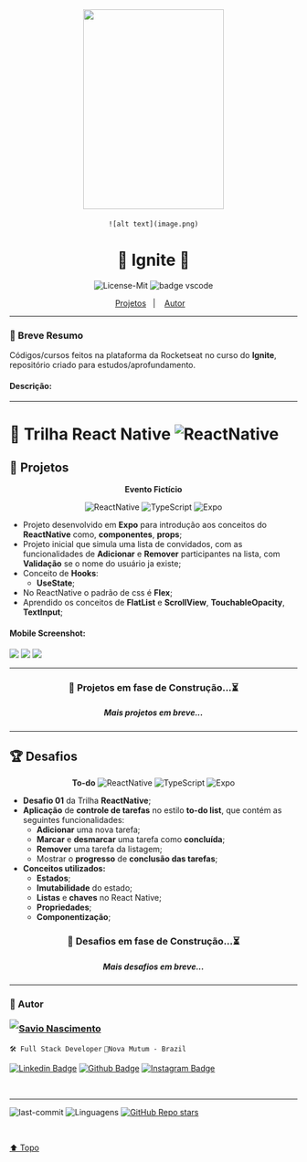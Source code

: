 <div align="center">

  <a id="top">
    <img src="./assets/ignite.svg" width="70%" height="350px">

    ![alt text](image.png)

  </a>

# 💚 Ignite 💚

![License-Mit](https://img.shields.io/badge/license-MIT-lightseagreen) <img alt="badge vscode" src="./assets/badge-rocket.svg">

  <p align="center">
    <a href="#projects">Projetos</a>&nbsp;&nbsp;&nbsp;|&nbsp;&nbsp;&nbsp;
    <a href="#autor">Autor</a>&nbsp;&nbsp;&nbsp;
  </p>
</div>

---

### 🎯 Breve Resumo

Códigos/cursos feitos na plataforma da Rocketseat no curso do **Ignite**, repositório criado para estudos/aprofundamento.

#### Descrição:

<!-- - Landing pages, formularios, menus;
- Grid, FlexBox, Sass;
- Vários cursos e projetos próprios;
- Todos muito bem documentados;
- Consumo de apis;
- Projetos em VueJs; -->

---

# 📱 Trilha React Native ![ReactNative](https://img.shields.io/badge/React_Native-20232A?style=flat&logo=react&logoColor=61DAFB)

## 👾 Projetos <a id="projects"></a>

<div align="center">
  <strong>Evento Fictício</strong>

![ReactNative](https://img.shields.io/badge/React_Native-20232A?style=flat&logo=react&logoColor=61DAFB) ![TypeScript](https://img.shields.io/badge/TypeScript-007ACC?style=flat&logo=typescript&logoColor=white) ![Expo](https://img.shields.io/badge/Expo-1B1F23?style=flat&logo=expo&logoColor=white)

</div>

- Projeto desenvolvido em **Expo** para introdução aos conceitos do **ReactNative** como, **componentes**, **props**;
- Projeto inicial que simula uma lista de convidados, com as funcionalidades de **Adicionar** e **Remover** participantes na lista, com **Validação** se o nome do usuário ja existe;
- Conceito de **Hooks**:
  - **UseState**;
- No ReactNative o padrão de css é **Flex**;
- Aprendido os conceitos de **FlatList** e **ScrollView**, **TouchableOpacity**, **TextInput**;

#### Mobile Screenshot:

<img src="./assets/reactNative/EventoFicticio01.jpeg" height="600">
<img src="./assets/reactNative/EventoFicticio02.jpeg" height="600">
<img src="./assets/reactNative/EventoFicticio03.jpeg" height="600">

---

<div align="center">
  
### 🚧 Projetos em fase de Construção...⏳
##### Mais projetos em breve...

</div>

---

## 🏆 Desafios <a id="desafios"></a>

<div align="center">

<strong>To-do</strong>
![ReactNative](https://img.shields.io/badge/React_Native-20232A?style=flat&logo=react&logoColor=61DAFB) ![TypeScript](https://img.shields.io/badge/TypeScript-007ACC?style=flat&logo=typescript&logoColor=white) ![Expo](https://img.shields.io/badge/Expo-1B1F23?style=flat&logo=expo&logoColor=white)

</div>

- **Desafio 01** da Trilha **ReactNative**;
- **Aplicação** de **controle de tarefas** no estilo **to-do list**, que contém as seguintes funcionalidades:
  - **Adicionar** uma nova tarefa;
  - **Marcar** e **desmarcar** uma tarefa como **concluída**;
  - **Remover** uma tarefa da listagem;
  - Mostrar o **progresso** de **conclusão das tarefas**;
- **Conceitos utilizados:**
  - **Estados**;
  - **Imutabilidade** do estado;
  - **Listas** e **chaves** no React Native;
  - **Propriedades**;
  - **Componentização**;

<div align="center">

### 🚧 Desafios em fase de Construção...⏳

##### Mais desafios em breve...

</div>

---

### 👤 Autor <a id="author"></a>

<img align="left" src="https://www.github.com/savionascimentodev.png?size=150">

### [Savio Nascimento](https://github.com/savionascimentodev)

`🛠 Full Stack Developer`
`📍Nova Mutum - Brazil`

[![Linkedin Badge](https://img.shields.io/badge/-SavioNascimento-blue?style=flat&logo=Linkedin&logoColor=white&link=https://www.linkedin.com/savio-nascimento)](https://www.linkedin.com/in/savio-nascimento/) [![Github Badge](https://img.shields.io/badge/savionascimentodev-24292e?style=flat&logo=Github&logoColor=white&link=https://github.com/savionascimentodev)](https://github.com/savionascimentodev) [![Instagram Badge](https://img.shields.io/badge/-@SavioNascimento-f94877?style=flat&logo=instagram&logoColor=white&link=https://https://www.instagram.com/savio_nascimento_/)](https://www.instagram.com/savio_nascimento_/)

<br/>

---

![last-commit](https://img.shields.io/github/last-commit/savionascimentodev/Rocketseat-Explorer?&color=purple) <img src="https://img.shields.io/github/languages/count/savionascimentodev/Rocketseat-Explorer?color=purple&style=flat" alt="Linguagens"> [![GitHub Repo stars](https://img.shields.io/github/stars/savionascimentodev/Rocketseat-Explorer?style=social)](https://github.com/savionascimentodev/Rocketseat-Explorer/stargazers)

</br>

[⬆️ Topo](#top)
